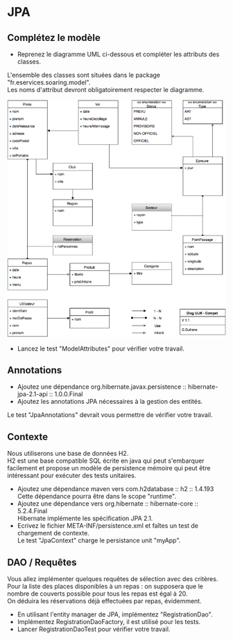# JPA

## Complétez le modèle

* Reprenez le diagramme UML ci-dessous et compléter les attributs des classes.

L'ensemble des classes sont situées dans le package "fr.eservices.soaring.model".  
Les noms d'attribut devront obligatoirement respecter le diagramme.  

![Diagramme UML](DiagrammeCompet.png)

* Lancez le test "ModelAttributes" pour vérifier votre travail.

## Annotations


* Ajoutez une dépendance org.hibernate.javax.persistence :: hibernate-jpa-2.1-api :: 1.0.0.Final
* Ajoutez les annotations JPA nécessaires à la gestion des entités.

Le test "JpaAnnotations" devrait vous permettre de vérifier votre travail.

## Contexte

Nous utiliserons une base de données H2.  
H2 est une base compatible SQL écrite en java qui peut s'embarquer facilement et propose un modèle de persistence mémoire qui peut être intéressant pour exécuter des tests unitaires.

* Ajoutez une dépendance maven vers com.h2database :: h2 :: 1.4.193  
Cette dépendance pourra être dans le scope "runtime".
* Ajoutez une dépendance vers org.hibernate :: hibernate-core :: 5.2.4.Final  
Hibernate implémente les spécification JPA 2.1.
* Ecrivez le fichier META-INF/persistence.xml  et faîtes un test de chargement de contexte.  
Le test "JpaContext" charge le persistance unit "myApp".

## DAO / Requêtes

Vous allez implémenter quelques requêtes de sélection avec des critères.  
Pour la liste des places disponibles à un repas : on supposera que le nombre de couverts possible pour tous les repas est égal à 20.  
On déduira les réservations déjà effectuées par repas, évidemment.

* En utilisant l'entity manager de JPA, implémentez "RegistrationDao".
* Implémentez RegistrationDaoFactory, il est utilisé pour les tests.
* Lancer RegistrationDaoTest pour vérifier votre travail.


